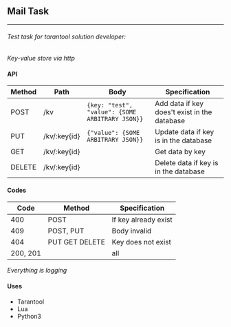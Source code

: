 ##                                               Mail Task
___

###### Test task for tarantool solution developer:
 *Key-value store via http* 


#### API
 Method | Path | Body  | Specification
--- | --- | --- | --- 
 POST |/kv | ```{key: "test", "value": {SOME ARBITRARY JSON}}  ``` | Add data if key does't exist in the database
PUT |  /kv/:key{id} | ```{"value": {SOME ARBITRARY JSON}} ``` | Update data if key is in the database
GET | /kv/:key{id} |  | Get data by key 
DELETE | /kv/:key{id} | | Delete data if key is in the database

#### Codes
Code | Method | Specification
--- | --- | --- 
400|POST| If key already exist
409|POST, PUT| Body invalid
404|PUT GET DELETE| Key does not exist
200, 201| | all 
*Everything is logging*

#### Uses
+ Tarantool
+ Lua
+ Python3


